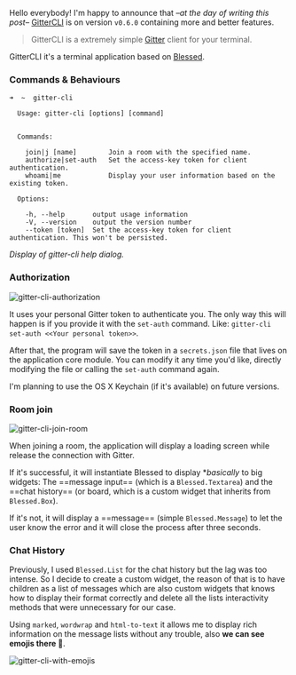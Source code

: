 Hello everybody! I'm happy to announce that *–at the day of writing this post–* [GitterCLI](http://npmjs.com/gitter-cli) is on version `v0.6.0` containing more and better features.

> GitterCLI is a extremely simple [Gitter](http://gitter.im) client for your terminal.

GitterCLI it's a terminal application based on [Blessed](#TODO).

### Commands & Behaviours

```
➜  ~  gitter-cli

  Usage: gitter-cli [options] [command]


  Commands:

    join|j [name]        Join a room with the specified name.
    authorize|set-auth   Set the access-key token for client authentication.
    whoami|me            Display your user information based on the existing token.

  Options:

    -h, --help       output usage information
    -V, --version    output the version number
    --token [token]  Set the access-key token for client authentication. This won't be persisted.

```
*Display of gitter-cli help dialog.*

### Authorization

![gitter-cli-authorization](/content/images/2015/05/Screen-Shot-2015-05-17-at-10-05-13-PM.png)

It uses your personal Gitter token to authenticate you. The only way this will happen is if you provide it with the `set-auth` command. Like: `gitter-cli set-auth <<Your personal token>>`.

After that, the program will save the token in a `secrets.json` file that lives on the application core module. You can modify it any time you'd like, directly modifying the file or calling the `set-auth` command again.

I'm planning to use the OS X Keychain (if it's available) on future versions.

### Room join

![gitter-cli-join-room](/content/images/2015/05/51cdb1ca-fcd1-11e4-8aa6-d7100f234ee3.png)

When joining a room, the application will display a loading screen while release the connection with Gitter.

If it's successful, it will instantiate Blessed to display **basically* to big widgets: The ==message input== (which is a `Blessed.Textarea`) and the ==chat history== (or board, which is a custom widget that inherits from `Blessed.Box`).

If it's not, it will display a ==message== (simple `Blessed.Message`) to let the user know the error and it will close the process after three seconds.

### Chat History

Previously, I used `Blessed.List` for the chat history but the lag was too intense. So I decide to create a custom widget, the reason of that is to have children as a list of messages which are also custom widgets that knows how to display their format correctly and delete all the lists interactivity methods that were unnecessary for our case.

Using `marked`, `wordwrap` and `html-to-text` it allows me to display rich information on the message lists without any trouble, also **we can see emojis there 🎉**.

![gitter-cli-with-emojis](/content/images/2015/05/1b72a55e-fcd1-11e4-8b24-9227798c2a62.png)
